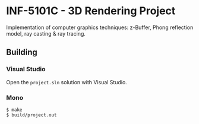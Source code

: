 # INF-5101C - 3D Rendering Project

Implementation of computer graphics techniques: z-Buffer, Phong reflection
model, ray casting & ray tracing.

## Building

### Visual Studio

Open the `project.sln` solution with Visual Studio.

### Mono

```
$ make
$ build/project.out
```
